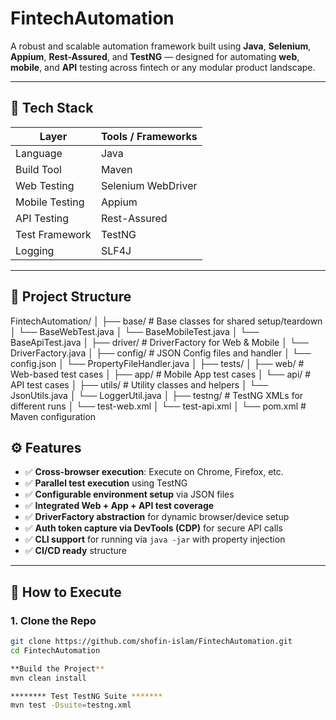 # FintechAutomation

A robust and scalable automation framework built using **Java**, **Selenium**, **Appium**, **Rest-Assured**, and **TestNG** — designed for automating **web**, **mobile**, and **API** testing across fintech or any modular product landscape.

---

## 🚀 Tech Stack

| Layer        | Tools / Frameworks                          |
|--------------|---------------------------------------------|
| Language     | Java                                        |
| Build Tool   | Maven                                       |
| Web Testing  | Selenium WebDriver                          |
| Mobile Testing | Appium                                    |
| API Testing  | Rest-Assured                                |
| Test Framework | TestNG                                    |
| Logging      | SLF4J                                       |

---

## 📁 Project Structure
FintechAutomation/ │ ├── base/ # Base classes for shared setup/teardown │ └── BaseWebTest.java │ └── BaseMobileTest.java │ └── BaseApiTest.java │ ├── driver/ # DriverFactory for Web & Mobile │ └── DriverFactory.java │ ├── config/ # JSON Config files and handler │ └── config.json │ └── PropertyFileHandler.java │ ├── tests/ │ ├── web/ # Web-based test cases │ ├── app/ # Mobile App test cases │ └── api/ # API test cases │ ├── utils/ # Utility classes and helpers │ └── JsonUtils.java │ └── LoggerUtil.java │ ├── testng/ # TestNG XMLs for different runs │ └── test-web.xml │ └── test-api.xml │ └── pom.xml # Maven configuration


## ⚙️ Features

- ✅ **Cross-browser execution**: Execute on Chrome, Firefox, etc.
- ✅ **Parallel test execution** using TestNG
- ✅ **Configurable environment setup** via JSON files
- ✅ **Integrated Web + App + API test coverage**
- ✅ **DriverFactory abstraction** for dynamic browser/device setup
- ✅ **Auth token capture via DevTools (CDP)** for secure API calls
- ✅ **CLI support** for running via `java -jar` with property injection
- ✅ **CI/CD ready** structure

---

## 🧪 How to Execute

### 1. Clone the Repo

```bash
git clone https://github.com/shofin-islam/FintechAutomation.git
cd FintechAutomation

**Build the Project**
mvn clean install

******** Test TestNG Suite *******
mvn test -Dsuite=testng.xml
